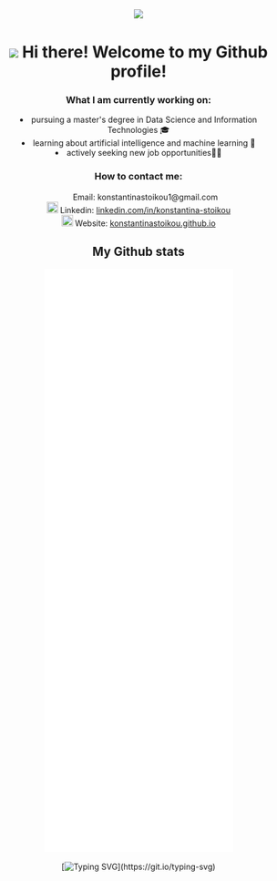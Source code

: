 <div align="center">

<img src='https://capsule-render.vercel.app/api?type=waving&section=header&height=300&reversal=true&color=gradient&text=I%27m%20Konstantina%20Stoikou&desc=and%20I%27m%20a%20software%20developer.&fontAlignY=35&customColorList=2'/>
  
# <img src="https://media.giphy.com/media/hvRJCLFzcasrR4ia7z/giphy.gif" width="25px"> Hi there! Welcome to my Github profile! 

### What I am currently working on:
  <li> pursuing a master's degree in Data Science and Information Technologies 🎓 <br/></li>
  <li> learning about artificial intelligence and machine learning 🤖 <br/></li>
  <li> actively seeking new job opportunities👩‍💻 <br/></li>
  
### How to contact me:
  <div>
    <img src='https://cdn.pixabay.com/photo/2018/02/14/03/25/envelope-3152053_960_720.png' width='20' height='15 alt='Email img'/> Email:  <a 'mailto: konstantinastoikou1@gmail.com'>konstantinastoikou1@gmail.com</a></br>
    <img src='https://upload.wikimedia.org/wikipedia/commons/thumb/c/ca/LinkedIn_logo_initials.png/768px-LinkedIn_logo_initials.png' width='20' height='20 alt='Linkedin img'/> Linkedin: <a href='https://www.linkedin.com/in/konstantina-stoikou/'>linkedin.com/in/konstantina-stoikou</a></br>
    <img src='https://www.pngall.com/wp-content/uploads/8/Globe-Internet-PNG-Picture.png' width='20' height='20 alt='Website img'/> Website: <a href='https://konstantinastoikou.github.io/'>konstantinastoikou.github.io</a>
  </div>


## My Github stats

![Metrics](https://github.com/KonstantinaStoikou/KonstantinaStoikou/blob/master/github-metrics.svg)

<!-- [![GitHub Streak](http://github-readme-streak-stats.herokuapp.com?user=KonstantinaStoikou&theme=black-ice&hide_border=true&date_format=j%20M%5B%20Y%5D)](https://git.io/streak-stats) -->

<!-- [![Anurag's GitHub stats](https://github-readme-stats.vercel.app/api?username=KonstantinaStoikou)](https://github.com/anuraghazra/github-readme-stats) -->
  
 [![Typing SVG](https://readme-typing-svg.herokuapp.com?color=%236CC644&width=500&lines=Thank+you+for+visiting+my+Github+profile.;Have+a+nice+day!)](https://git.io/typing-svg)

</div>


